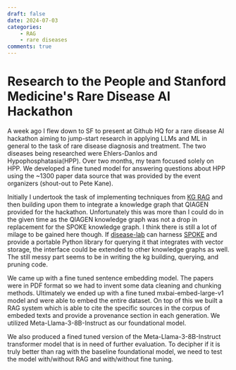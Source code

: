 ```yaml
---
draft: false
date: 2024-07-03
categories:
    - RAG
    - rare diseases
comments: true
---
```

# Research to the People and Stanford Medicine's Rare Disease AI Hackathon

A week ago I flew down to SF to present at Github HQ for a rare disease AI hackathon aiming to jump-start research in applying LLMs and ML in general to the task of rare disease diagnosis and treatment. The two diseases being researched were Ehlers-Danlos and Hypophosphatasia(HPP). Over two months, my team focused solely on HPP. We developed a fine tuned model for answering questions about HPP using the ~1300 paper data source that was provided by the event organizers (shout-out to Pete Kane).

Initially I undertook the task of implementing techniques from [KG RAG](https://github.com/BaranziniLab/KG_RAG) and then building upon them to integrate a knowledge graph that QIAGEN provided for the hackathon. Unfortunately this was more than I could do in the given time as the QIAGEN knowledge graph was not a drop in replacement for the SPOKE knowledge graph. I think there is still a lot of milage to be gained here though. If [disease-lab](https://github.com/keppy/disease-lab) can harness [SPOKE](https://spoke.ucsf.edu) and provide a portable Python library for querying it that integrates with vector storage, the interface could be extended to other knowledge graphs as well. The still messy part seems to be in writing the kg building, querying, and pruning code.

We came up with a fine tuned sentence embedding model. The papers were in PDF format so we had to invent some data cleaning and chunking methods. Ultimately we ended up with a fine tuned mxbai-embed-large-v1 model and were able to embed the entire dataset. On top of this we built a RAG system which is able to cite the specific sources in the corpus of embeded texts and provide a provenance section in each generation. We utilized Meta-Llama-3-8B-Instruct as our foundational model.

We also produced a fined tuned version of the Meta-Llama-3-8B-Instruct transformer model that is in need of further evaluation. To decipher if it is truly better than rag with the baseline foundational model, we need to test the model with/without RAG and with/without fine tuning.